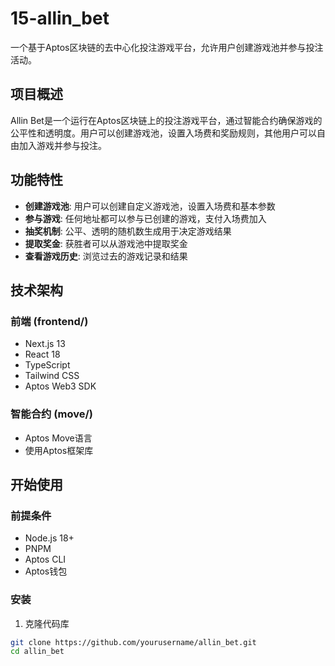 # 15-allin_bet

一个基于Aptos区块链的去中心化投注游戏平台，允许用户创建游戏池并参与投注活动。

## 项目概述

Allin Bet是一个运行在Aptos区块链上的投注游戏平台，通过智能合约确保游戏的公平性和透明度。用户可以创建游戏池，设置入场费和奖励规则，其他用户可以自由加入游戏并参与投注。

## 功能特性

- **创建游戏池**: 用户可以创建自定义游戏池，设置入场费和基本参数
- **参与游戏**: 任何地址都可以参与已创建的游戏，支付入场费加入
- **抽奖机制**: 公平、透明的随机数生成用于决定游戏结果
- **提取奖金**: 获胜者可以从游戏池中提取奖金
- **查看游戏历史**: 浏览过去的游戏记录和结果

## 技术架构

### 前端 (frontend/)
- Next.js 13
- React 18
- TypeScript
- Tailwind CSS
- Aptos Web3 SDK

### 智能合约 (move/)
- Aptos Move语言
- 使用Aptos框架库

## 开始使用

### 前提条件
- Node.js 18+
- PNPM
- Aptos CLI
- Aptos钱包

### 安装

1. 克隆代码库
```bash
git clone https://github.com/yourusername/allin_bet.git
cd allin_bet
